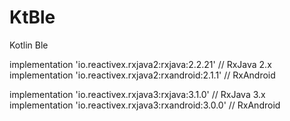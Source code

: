 # KtBle
Kotlin Ble

implementation 'io.reactivex.rxjava2:rxjava:2.2.21'  // RxJava 2.x
implementation 'io.reactivex.rxjava2:rxandroid:2.1.1' // RxAndroid

implementation 'io.reactivex.rxjava3:rxjava:3.1.0'  // RxJava 3.x
implementation 'io.reactivex.rxjava3:rxandroid:3.0.0' // RxAndroid